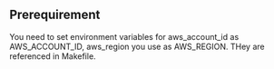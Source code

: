 ## Prerequirement
You need to set environment variables for aws_account_id as AWS_ACCOUNT_ID, aws_region you use as AWS_REGION.
THey are referenced in Makefile.
